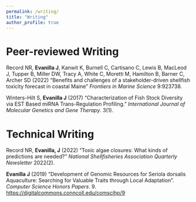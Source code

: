 ```yaml
---
permalink: /writing/
title: "Writing"
author_profile: true
---
```


# Peer-reviewed Writing

Record NR, **Evanilla J**, Kanwit K, Burnell C, Cartisano C, Lewis B, MacLeod J, Tupper B, Miller DW, Tracy A, White C, Moretti M, Hamilton B, Barner C, Archer SD (2022) “Benefits and challenges of a stakeholder-driven shellfish toxicity forecast in coastal Maine” *Frontiers in Marine Science* 9:923738.

Winters-Hilt S, **Evanilla J** (2017) “Characterization of Fish Stock Diversity via EST Based miRNA Trans-Regulation Profiling.” *International Journal of Molecular Genetics and Gene Therapy*. 3(1).


# Technical Writing

Record NR, **Evanilla, J** (2022) “Toxic algae closures: What kinds of predictions are needed?” *National Shellfisheries Association Quarterly Newsletter* 2022(2). 

**Evanilla J** (2019) “Development of Genomic Resources for Seriola dorsalis Aquaculture: Searching for Valuable Traits through Local Adaptation”. *Computer Science Honors Papers*. 9. https://digitalcommons.conncoll.edu/comscihp/9

